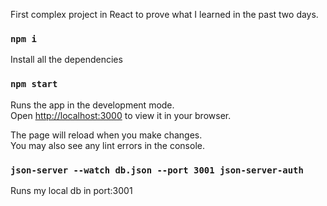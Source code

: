 First complex project in React to prove what I learned in the past two days.

### `npm i`
Install all the dependencies

### `npm start`

Runs the app in the development mode.\
Open [http://localhost:3000](http://localhost:3000) to view it in your browser.

The page will reload when you make changes.\
You may also see any lint errors in the console.

### `json-server --watch db.json --port 3001 json-server-auth`
Runs my local db in port:3001

